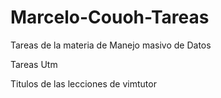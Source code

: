# Marcelo-Couoh-Tareas
Tareas de la materia de Manejo masivo de Datos

Tareas Utm

Titulos de las lecciones de vimtutor


